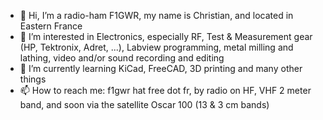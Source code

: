 - 👋 Hi, I’m a radio-ham F1GWR, my name is Christian, and located in Eastern France
- 👀 I’m interested in Electronics, especially RF, Test & Measurement gear (HP, Tektronix, Adret, ...), Labview programming, metal milling and lathing, video and/or sound recording and editing
- 🌱 I’m currently learning KiCad, FreeCAD, 3D printing and many other things
- 📫 How to reach me: f1gwr hat free dot fr, by radio on HF, VHF 2 meter band, and soon via the satellite Oscar 100 (13 & 3 cm bands)

<!---
f1gwr/f1gwr is a ✨ special ✨ repository because its `README.md` (this file) appears on your GitHub profile.
You can click the Preview link to take a look at your changes.
--->
